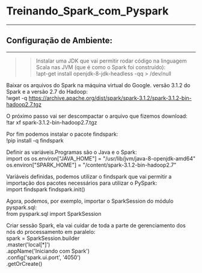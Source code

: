 # Treinando_Spark_com_Pyspark
-------------------------------------------------------------------------------
## Configuração de Ambiente: 
-------------------------------------------------------------------------------
 >> Instalar uma JDK que vai permitir rodar código na linguagem Scala nas JVM (que é como o Spark foi construído):<br>
 !apt-get install openjdk-8-jdk-headless -qq > /dev/null
 
 Baixar os arquivos do Spark na máquina virtual do Google. versão 3.1.2 do Spark e a versão 2.7 do Hadoop:<br>
 !wget -q https://archive.apache.org/dist/spark/spark-3.1.2/spark-3.1.2-bin-hadoop2.7.tgz
 
 O próximo passo vai ser descompactar o arquivo que fizemos download:<br>
 !tar xf spark-3.1.2-bin-hadoop2.7.tgz

Por fim podemos instalar o pacote findspark:<br>
!pip install -q findspark

Definir as variáveis.Programas são o Java e o Spark:<br>
import os
os.environ["JAVA_HOME"] = "/usr/lib/jvm/java-8-openjdk-amd64"
os.environ["SPARK_HOME"] = "/content/spark-3.1.2-bin-hadoop2.7"

Variáveis definidas, podemos utilizar o findspark que vai permitir a importação dos pacotes necessários para utilizar o PySpark:<br>
import findspark
findspark.init()

Agora, podemos, por exemplo, importar o SparkSession do módulo pyspark.sql:<br>
from pyspark.sql import SparkSession

Criar sessão Spark, ela vai cuidar de toda a parte de gerenciamento dos nós do processamento em paralelo:<br>
spark = SparkSession.builder \
    .master('local[*]') \
    .appName('Iniciando com Spark') \
    .config('spark.ui.port', '4050') \
    .getOrCreate()
